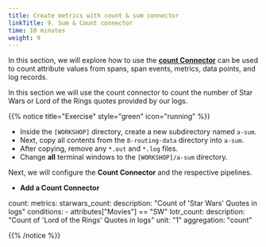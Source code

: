 ```yaml
---
title: Create metrics with count & sum connector
linkTitle: 9. Sum & Count connector
time: 10 minutes
weight: 9
---
```


In this section, we will explore how to use the [**count Connector**](https://docs.splunk.com/observability/en/gdi/opentelemetry/components/count-connector.html) can be used to count attribute values from spans, span events, metrics, data points, and log records.

In this section we will use the count connector to count the number of Star Wars or Lord of the Rings quotes provided by our logs.

{{% notice title="Exercise" style="green" icon="running" %}}

- Inside the `[WORKSHOP]` directory, create a new subdirectory named `a-sum`.
- Next, copy all contents from the `8-routing-data` directory into `a-sum`.
- After copying, remove any `*.out` and `*.log` files.
- Change **all** terminal windows to the `[WORKSHOP]/a-sum` directory.

Next, we will configure the **Count Connector** and the respective pipelines.

- **Add a Count Connector**

count:
    metrics:
      starwars_count:
        description: "Count of 'Star Wars' Quotes in logs"
        conditions:
        - attributes["Movies"] == "SW"
      lotr_count:
        description: "Count of 'Lord of the Rings' Quotes in logs"
        unit: "1"
        aggregation: "count"

{{% /notice %}}